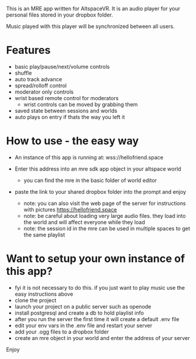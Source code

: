 This is an MRE app written for AltspaceVR. 
It is an audio player for your personal files stored in your dropbox folder.

Music played with this player will be synchronized between all users.

# Features
- basic play/pause/next/volume controls
- shuffle
- auto track advance
- spread/rolloff control
- moderator only controls
- wrist based remote control for moderators
  - wrist controls can be moved by grabbing them
- saved state between sessions and worlds
- auto plays on entry if thats the way you left it

# How to use - the easy way
- An instance of this app is running at: wss://hellofriend.space
- Enter this address into an mre sdk app object in your altspace world
  - you can find the mre in the basic folder of world editor
- paste the link to your shared dropbox folder into the prompt and enjoy

  - note: you can also visit the web page of the server for instructions with pictures https://hellofriend.space
  - note: be careful about loading very large audio files. they load into the world and will affect everyone while they load
  - note: the session id in the mre can be used in multiple spaces to get the same playlist



# Want to setup your own instance of this app?
- fyi it is not necessary to do this. if you just want to play music use the easy instructions above
- clone the project
- launch your project on a public server such as openode
- install postgresql and create a db to hold playlist info
- after you run the server the first time it will create a default .env file 
- edit your env vars in the .env file and restart your server
- add your .ogg files to a dropbox folder
- create an mre object in your world and enter the address of your server

Enjoy
